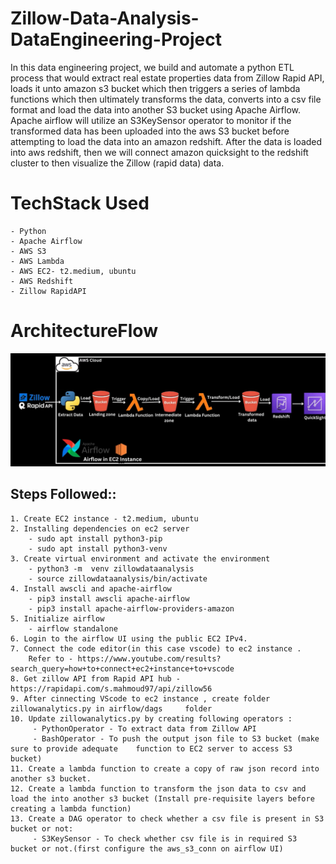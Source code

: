 # Zillow-Data-Analysis-DataEngineering-Project
In this data engineering project, we build and automate a python ETL process that would extract real estate properties data from Zillow Rapid API, loads it unto amazon s3 bucket which then triggers a series of lambda functions which then ultimately transforms the data, converts into a csv file format and load the data into another S3 bucket using Apache Airflow. Apache airflow will utilize an S3KeySensor operator to monitor if the transformed data has been uploaded into the aws S3 bucket before attempting to load the data into an amazon redshift. 
After the data is loaded into aws redshift, then we will connect amazon quicksight to the redshift cluster to then visualize the Zillow (rapid data) data.

# TechStack Used
    - Python
    - Apache Airflow
    - AWS S3
    - AWS Lambda
    - AWS EC2- t2.medium, ubuntu
    - AWS Redshift
    - Zillow RapidAPI

# ArchitectureFlow
![alt text](image.png)

## Steps Followed::
    1. Create EC2 instance - t2.medium, ubuntu
    2. Installing dependencies on ec2 server
        - sudo apt install python3-pip
        - sudo apt install python3-venv
    3. Create virtual environment and activate the environment
        - python3 -m  venv zillowdataanalysis
        - source zillowdataanalysis/bin/activate
    4. Install awscli and apache-airflow
        - pip3 install awscli apache-airflow
        - pip3 install apache-airflow-providers-amazon
    5. Initialize airflow
        - airflow standalone
    6. Login to the airflow UI using the public EC2 IPv4.
    7. Connect the code editor(in this case vscode) to ec2 instance .
        Refer to - https://www.youtube.com/results?search_query=how+to+connect+ec2+instance+to+vscode
    8. Get zillow API from Rapid API hub - https://rapidapi.com/s.mahmoud97/api/zillow56
    9. After cinnecting VScode to ec2 instance , create folder zillowanalytics.py in airflow/dags     folder
    10. Update zillowanalytics.py by creating following operators :
         - PythonOperator - To extract data from Zillow API
         - BashOperator - To push the output json file to S3 bucket (make sure to provide adequate    function to EC2 server to access S3 bucket)
    11. Create a lambda function to create a copy of raw json record into another s3 bucket.
    12. Create a lambda function to transform the json data to csv and load the into another s3 bucket (Install pre-requisite layers before creating a lambda function)
    13. Create a DAG operator to check whether a csv file is present in S3 bucket or not:
         - S3KeySensor - To check whether csv file is in required S3 bucket or not.(first configure the aws_s3_conn on airflow UI)
    

